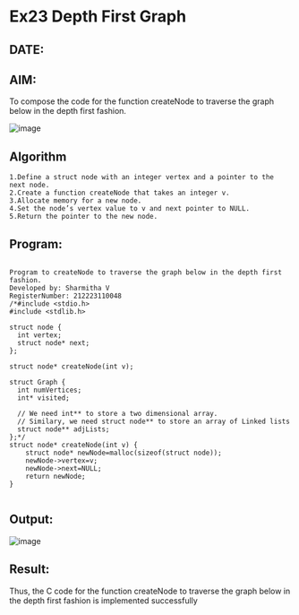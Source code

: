# Ex23 Depth First Graph
## DATE:
## AIM:
To compose the code for the function createNode to traverse the graph below in the depth first fashion.

![image](https://github.com/user-attachments/assets/63552824-d0a3-49c6-a473-6db27d1f03e4)

## Algorithm
```
1.Define a struct node with an integer vertex and a pointer to the next node.
2.Create a function createNode that takes an integer v.
3.Allocate memory for a new node.
4.Set the node’s vertex value to v and next pointer to NULL.
5.Return the pointer to the new node.  
```
## Program:
```

Program to createNode to traverse the graph below in the depth first fashion.
Developed by: Sharmitha V
RegisterNumber: 212223110048
/*#include <stdio.h>
#include <stdlib.h>

struct node {
  int vertex;
  struct node* next;
};

struct node* createNode(int v);

struct Graph {
  int numVertices;
  int* visited;

  // We need int** to store a two dimensional array.
  // Similary, we need struct node** to store an array of Linked lists
  struct node** adjLists;
};*/
struct node* createNode(int v) {
    struct node* newNode=malloc(sizeof(struct node));
    newNode->vertex=v;
    newNode->next=NULL;
    return newNode;
}


```

## Output:

![image](https://github.com/user-attachments/assets/a325d2b3-3253-4aaa-81a4-c1d63fcd69f2)


## Result:
Thus, the C code for the function createNode to traverse the graph below in the depth first fashion is implemented successfully
